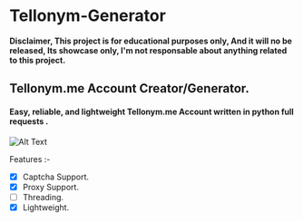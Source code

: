 # Tellonym-Generator
**Disclaimer, This project is for educational purposes only, And it will no be released, Its showcase only, I'm not responsable about anything related to this project.**


## Tellonym.me Account Creator/Generator.
#### Easy, reliable, and lightweight Tellonym.me Account written in python full requests .

![Alt Text](https://cdn.discordapp.com/attachments/929867910971785216/1021877352046792714/ezgif.com-gif-maker.gif)

Features :-
- [x] Captcha Support.
- [x] Proxy Support.
- [ ] Threading.
- [x] Lightweight.
